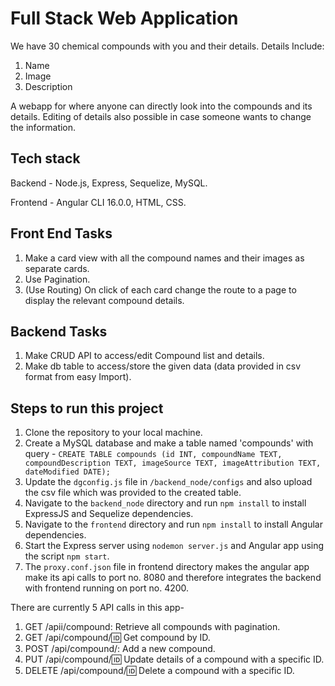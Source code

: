 # Full Stack Web Application

We have 30 chemical compounds with you and their details.
Details Include:
1) Name
2) Image
3) Description

A webapp for where anyone can directly look into the compounds and its details.
Editing of details also possible in case someone wants to change the information.

## Tech stack
Backend - Node.js, Express, Sequelize, MySQL.

Frontend - Angular CLI 16.0.0, HTML, CSS.

## Front End Tasks
1) Make a card view with all the compound names and their images as separate cards.
2) Use Pagination.
3) (Use Routing) On click of each card change the route to a page to display the relevant compound details.
   
## Backend Tasks
1) Make CRUD API to access/edit Compound list and details.
2) Make db table to access/store the given data (data provided in csv format from easy Import).


## Steps to run this project
1. Clone the repository to your local machine.
2. Create a MySQL database and make a table named 'compounds' with query -
   `CREATE TABLE compounds (id INT, compoundName TEXT, compoundDescription TEXT, imageSource TEXT, imageAttribution TEXT, dateModified DATE); `
3. Update the `dgconfig.js` file in `/backend_node/configs` and also upload the csv file which was provided to the created table.
4. Navigate to the `backend_node` directory and run `npm install` to install ExpressJS and Sequelize dependencies.
5. Navigate to the `frontend` directory and run `npm install` to install Angular dependencies.
6. Start the Express server using `nodemon server.js` and Angular app using the script `npm start`.
7. The `proxy.conf.json` file in frontend directory makes the angular app make its api calls to port no. 8080 and therefore integrates the backend with frontend running on port no. 4200.

There are currently 5 API calls in this app-

1. GET /apii/compound: Retrieve all compounds with pagination.
2. GET /api/compound/:id: Get compound by ID.
3. POST /api/compound/: Add a new compound.
4. PUT /api/compound/:id: Update details of a compound with a specific ID.
5. DELETE /api/compound/:id: Delete a compound with a specific ID.
